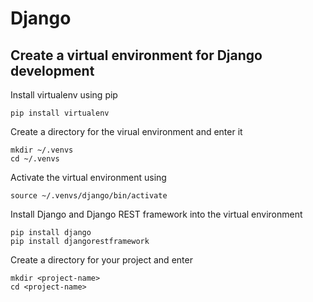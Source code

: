 # Django

## Create a virtual environment for Django development 

Install virtualenv using pip

```
pip install virtualenv
```

Create a directory for the virual environment and enter it

```
mkdir ~/.venvs
cd ~/.venvs
```

Activate the virtual environment using

```
source ~/.venvs/django/bin/activate

```
Install Django and Django REST framework into the virtual environment

```
pip install django
pip install djangorestframework
```
Create a directory for your project and enter

```
mkdir <project-name>
cd <project-name>
```
